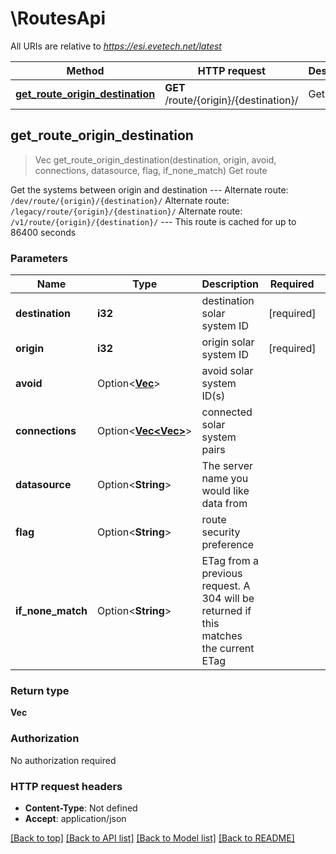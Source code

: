 # \RoutesApi

All URIs are relative to *https://esi.evetech.net/latest*

Method | HTTP request | Description
------------- | ------------- | -------------
[**get_route_origin_destination**](RoutesApi.md#get_route_origin_destination) | **GET** /route/{origin}/{destination}/ | Get route



## get_route_origin_destination

> Vec<i32> get_route_origin_destination(destination, origin, avoid, connections, datasource, flag, if_none_match)
Get route

Get the systems between origin and destination  --- Alternate route: `/dev/route/{origin}/{destination}/`  Alternate route: `/legacy/route/{origin}/{destination}/`  Alternate route: `/v1/route/{origin}/{destination}/`  --- This route is cached for up to 86400 seconds

### Parameters


Name | Type | Description  | Required | Notes
------------- | ------------- | ------------- | ------------- | -------------
**destination** | **i32** | destination solar system ID | [required] |
**origin** | **i32** | origin solar system ID | [required] |
**avoid** | Option<[**Vec<i32>**](i32.md)> | avoid solar system ID(s) |  |
**connections** | Option<[**Vec<Vec<i32>>**](Vec<i32>.md)> | connected solar system pairs |  |
**datasource** | Option<**String**> | The server name you would like data from |  |[default to tranquility]
**flag** | Option<**String**> | route security preference |  |[default to shortest]
**if_none_match** | Option<**String**> | ETag from a previous request. A 304 will be returned if this matches the current ETag |  |

### Return type

**Vec<i32>**

### Authorization

No authorization required

### HTTP request headers

- **Content-Type**: Not defined
- **Accept**: application/json

[[Back to top]](#) [[Back to API list]](../README.md#documentation-for-api-endpoints) [[Back to Model list]](../README.md#documentation-for-models) [[Back to README]](../README.md)

